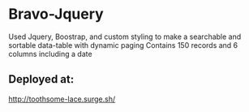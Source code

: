 # Bravo-Jquery
Used Jquery, Boostrap, and custom styling to make a searchable and sortable data-table with dynamic paging
Contains 150 records and 6 columns including a date
## Deployed at:
http://toothsome-lace.surge.sh/

